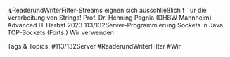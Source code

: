 ◮ReaderundWriterFilter-Streams eignen sich ausschließlich f ¨ur die
Verarbeitung von Strings!
Prof. Dr. Henning Pagnia (DHBW Mannheim) Advanced IT Herbst 2023 113/132Server-Programmierung Sockets in Java
TCP-Sockets (Forts.)
Wir verwenden

   Tags & Topics:
   #113/132Server
   #ReaderundWriterFilter
   #Wir